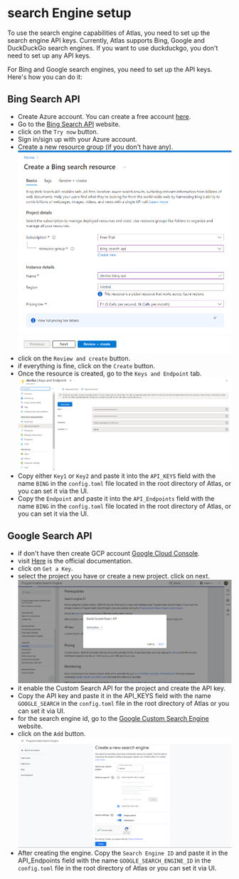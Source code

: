 # search Engine setup

To use the search engine capabilities of Atlas, you need to set up the search engine API keys. Currently, Atlas supports Bing, Google and DuckDuckGo search engines. If you want to use duckduckgo, you don't need to set up any API keys.

For Bing and Google search engines, you need to set up the API keys. Here's how you can do it:

## Bing Search API
- Create Azure account. You can create a free account [here](https://azure.microsoft.com/en-us/free/). 
- Go to the [Bing Search API](https://www.microsoft.com/en-us/bing/apis/bing-web-search-api) website.
- click on the `Try now` button.
- Sign in/sign up with your Azure account.
- Create a new resource group (if you don't have any).
![alt text](images/bing.png)
- click on the `Review and create` button.
- if everything is fine, click on the `Create` button.
- Once the resource is created, go to the `Keys and Endpoint` tab.
![alt text](images/bing-1.png)
- Copy either `Key1` or `Key2` and paste it into the `API_KEYS` field with the name `BING` in the `config.toml` file located in the root directory of Atlas, or you can set it via the UI.
- Copy the `Endpoint` and paste it into the `API_Endpoints` field with the name `BING` in the `config.toml` file located in the root directory of Atlas, or you can set it via the UI.


## Google Search API
- if don't have then create GCP account [Google Cloud Console](https://console.cloud.google.com/).
- visit [Here](https://developers.google.com/custom-search/v1/overview) is the official documentation.
- click on `Get a Key`.
- select the project you have or create a new project. click on next.
![alt text](images/google.png)
- it enable the Custom Search API for the project and create the API key.
- Copy the API key and paste it in the API_KEYS field with the name `GOOGLE_SEARCH` in the `config.toml` file in the root directory of Atlas or you can set it via UI.
- for the search engine id, go to the [Google Custom Search Engine](https://programmablesearchengine.google.com/controlpanel/all) website.
- click on the `Add` button.
![alt text](images/google-2.png)
- After creating the engine. Copy the `Search Engine ID` and paste it in the API_Endpoints field with the name `GOOGLE_SEARCH_ENGINE_ID` in the `config.toml` file in the root directory of Atlas or you can set it via UI.
